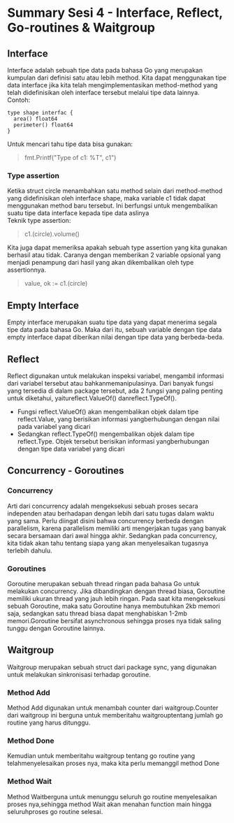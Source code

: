# Summary Sesi 4 - Interface, Reflect, Go-routines & Waitgroup

## Interface
Interface adalah sebuah tipe data pada bahasa Go yang merupakan kumpulan dari definisi satu atau lebih method. Kita dapat menggunakan tipe data interface jika kita telah mengimplementasikan method-method yang telah didefinisikan oleh interface tersebut melalui tipe data lainnya.
<br>
Contoh:
```
type shape interfac {
  area() float64
  perimeter() float64
}
```
Untuk mencari tahu tipe data bisa gunakan:

> fmt.Printf("Type of c1: %T", c1")

### Type assertion
Ketika struct circle menambahkan satu method selain dari method-method yang didefinisikan oleh interface shape, maka variable c1 tidak dapat menggunakan method baru tersebut. Ini berfungsi untuk mengembalikan suatu tipe data interface kepada tipe data aslinya
<br>
Teknik type assertion:

> c1.(circle).volume()

Kita juga dapat memeriksa apakah sebuah type assertion yang kita gunakan berhasil atau tidak. Caranya dengan memberikan 2 variable opsional yang menjadi penampung dari hasil yang akan dikembalikan oleh type assertionnya.

> value, ok := c1.(circle)


## Empty Interface
Empty interface merupakan suatu tipe data yang dapat menerima segala tipe data pada bahasa Go. Maka dari itu, sebuah variable dengan tipe data empty interface dapat diberikan nilai dengan tipe data yang berbeda-beda.

## Reflect
Reflect digunakan untuk melakukan  inspeksi variabel, mengambil informasi dari variabel tersebut atau bahkanmemanipulasinya. Dari banyak fungsi yang tersedia di dalam package tersebut, ada 2 fungsi yang paling penting untuk diketahui, yaitureflect.ValueOf() danreflect.TypeOf().
- Fungsi reflect.ValueOf() akan mengembalikan objek dalam tipe reflect.Value, yang berisikan informasi yangberhubungan dengan nilai pada variabel yang dicari
- Sedangkan reflect.TypeOf() mengembalikan objek dalam tipe reflect.Type. Objek tersebut berisikan informasi yangberhubungan dengan tipe data variabel yang dicari

## Concurrency - Goroutines
### Concurrency
Arti dari concurrency adalah mengeksekusi sebuah proses secara independen atau berhadapan dengan lebih dari satu tugas dalam waktu yang sama. Perlu diingat disini bahwa concurrency  berbeda dengan parallelism, karena parallelism memiliki arti mengerjakan tugas yang banyak secara bersamaan dari awal hingga akhir. Sedangkan pada concurrency, kita tidak akan tahu tentang siapa yang akan menyelesaikan tugasnya terlebih dahulu.
### Goroutines
Goroutine merupakan sebuah thread ringan pada bahasa Go untuk melakukan concurrency. Jika  dibandingkan dengan thread biasa, Goroutine memiliki ukuran thread yang jauh lebih ringan. Pada saat kita mengeksekusi sebuah Goroutine, maka satu Goroutine hanya membutuhkan 2kb memori saja, sedangkan satu thread biasa dapat menghabiskan 1-2mb memori.Goroutine bersifat asynchronous sehingga proses nya tidak saling tunggu dengan Goroutine lainnya. 


## Waitgroup
Waitgroup merupakan sebuah struct dari package sync, yang digunakan untuk melakukan sinkronisasi terhadap goroutine.

### Method Add
Method Add digunakan untuk menambah counter dari waitgroup.Counter dari waitgroup ini berguna untuk memberitahu waitgrouptentang jumlah go routine yang harus ditunggu.

### Method Done
Kemudian untuk memberitahu waitgroup tentang go routine yang telahmenyelesaikan proses nya, maka kita perlu memanggil method Done

### Method Wait
Method Waitberguna untuk menunggu seluruh go routine menyelesaikan proses nya,sehingga method Wait akan menahan function main hingga seluruhproses go routine selesai.

